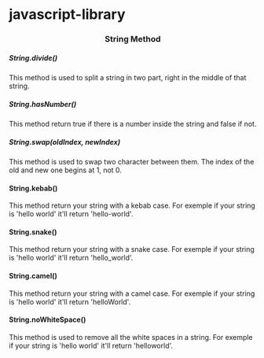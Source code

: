 # javascript-library

### <p align="center"> String Method </p>
##### String.divide()
This method is used to split a string in two part, right in the middle of that string.

##### String.hasNumber()
This method return true if there is a number inside the string and false if not.

##### String.swap(*oldIndex*, *newIndex*)
This method is used to swap two character between them. The index of the old and new one begins at 1, not 0.

#### String.kebab()
This method return your string with a kebab case. For exemple if your string is 'hello world' it'll return 'hello-world'.

#### String.snake()
This method return your string with a snake case. For exemple if your string is 'hello world' it'll return 'hello_world'.

#### String.camel()
This method return your string with a camel case. For exemple if your string is 'hello world' it'll return 'helloWorld'.

#### String.noWhiteSpace()
This method is used to remove all the white spaces in a string. For exemple if your string is 'hello world' it'll return 'helloworld'.
